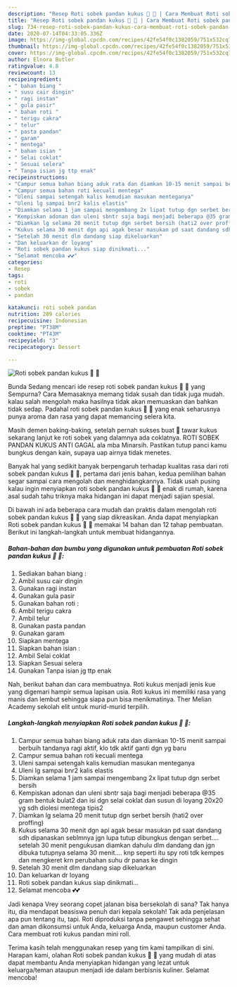 ```yaml
---
description: "Resep Roti sobek pandan kukus 🍞 💚 | Cara Membuat Roti sobek pandan kukus 🍞 💚 Yang Bisa Manjain Lidah"
title: "Resep Roti sobek pandan kukus 🍞 💚 | Cara Membuat Roti sobek pandan kukus 🍞 💚 Yang Bisa Manjain Lidah"
slug: 734-resep-roti-sobek-pandan-kukus-cara-membuat-roti-sobek-pandan-kukus-yang-bisa-manjain-lidah
date: 2020-07-14T04:33:05.336Z
image: https://img-global.cpcdn.com/recipes/42fe54f0c1382059/751x532cq70/roti-sobek-pandan-kukus-🍞-💚-foto-resep-utama.jpg
thumbnail: https://img-global.cpcdn.com/recipes/42fe54f0c1382059/751x532cq70/roti-sobek-pandan-kukus-🍞-💚-foto-resep-utama.jpg
cover: https://img-global.cpcdn.com/recipes/42fe54f0c1382059/751x532cq70/roti-sobek-pandan-kukus-🍞-💚-foto-resep-utama.jpg
author: Elnora Butler
ratingvalue: 4.8
reviewcount: 13
recipeingredient:
- " bahan biang "
- " susu cair dingin"
- " ragi instan"
- " gula pasir"
- " bahan roti "
- " terigu cakra"
- " telur"
- " pasta pandan"
- " garam"
- " mentega"
- " bahan isian "
- " Selai coklat"
- " Sesuai selera"
- " Tanpa isian jg ttp enak"
recipeinstructions:
- "Campur semua bahan biang aduk rata dan diamkan 10-15 menit sampai berbuih tandanya ragi aktif, klo tdk aktif ganti dgn yg baru"
- "Campur semua bahan roti kecuali mentega"
- "Uleni sampai setengah kalis kemudian masukan menteganya"
- "Uleni lg sampai bnr2 kalis elastis"
- "Diamkan selama 1 jam sampai mengembang 2x lipat tutup dgn serbet bersih"
- "Kempiskan adonan dan uleni sbntr saja bagi menjadi beberapa @35 gram bentuk bulat2 dan isi dgn selai coklat dan susun di loyang 20x20 yg sdh diolesi mentega tipis2"
- "Diamkan lg selama 20 menit tutup dgn serbet bersih (hati2 over proffing)"
- "Kukus selama 30 menit dgn api agak besar masukan pd saat dandang sdh dipanaskan seblmnya jgn lupa tutup dibungkus dengan serbet.... setelah 30 menit pengukusan diamkan dahulu dlm dandang dan jgn dibuka tutupnya selama 30 menit.... knp seperti itu spy roti tdk kempes dan mengkeret krn perubahan suhu dr panas ke dingin"
- "Setelah 30 menit dlm dandang siap dikeluarkan"
- "Dan keluarkan dr loyang"
- "Roti sobek pandan kukus siap dinikmati..."
- "Selamat mencoba 💕💕"
categories:
- Resep
tags:
- roti
- sobek
- pandan

katakunci: roti sobek pandan 
nutrition: 289 calories
recipecuisine: Indonesian
preptime: "PT38M"
cooktime: "PT43M"
recipeyield: "3"
recipecategory: Dessert

---
```



![Roti sobek pandan kukus 🍞 💚](https://img-global.cpcdn.com/recipes/42fe54f0c1382059/751x532cq70/roti-sobek-pandan-kukus-🍞-💚-foto-resep-utama.jpg)

Bunda Sedang mencari ide resep roti sobek pandan kukus 🍞 💚 yang Sempurna? Cara Memasaknya memang tidak susah dan tidak juga mudah. kalau salah mengolah maka hasilnya tidak akan memuaskan dan bahkan tidak sedap. Padahal roti sobek pandan kukus 🍞 💚 yang enak seharusnya punya aroma dan rasa yang dapat memancing selera kita.

Masih demen baking-baking, setelah pernah sukses buat 🍞 tawar kukus sekarang lanjut ke roti sobek yang dalamnya ada coklatnya. ROTI SOBEK PANDAN KUKUS ANTI GAGAL ala mba Minarsih. Pastikan tutup panci kamu bungkus dengan kain, supaya uap airnya tidak menetes.

Banyak hal yang sedikit banyak berpengaruh terhadap kualitas rasa dari roti sobek pandan kukus 🍞 💚, pertama dari jenis bahan, kedua pemilihan bahan segar sampai cara mengolah dan menghidangkannya. Tidak usah pusing kalau ingin menyiapkan roti sobek pandan kukus 🍞 💚 enak di rumah, karena asal sudah tahu triknya maka hidangan ini dapat menjadi sajian spesial.


Di bawah ini ada beberapa cara mudah dan praktis dalam mengolah roti sobek pandan kukus 🍞 💚 yang siap dikreasikan. Anda dapat menyiapkan Roti sobek pandan kukus 🍞 💚 memakai 14 bahan dan 12 tahap pembuatan. Berikut ini langkah-langkah untuk membuat hidangannya.

<!--inarticleads1-->

##### Bahan-bahan dan bumbu yang digunakan untuk pembuatan Roti sobek pandan kukus 🍞 💚:

1. Sediakan  bahan biang :
1. Ambil  susu cair dingin
1. Gunakan  ragi instan
1. Gunakan  gula pasir
1. Gunakan  bahan roti :
1. Ambil  terigu cakra
1. Ambil  telur
1. Gunakan  pasta pandan
1. Gunakan  garam
1. Siapkan  mentega
1. Siapkan  bahan isian :
1. Ambil  Selai coklat
1. Siapkan  Sesuai selera
1. Gunakan  Tanpa isian jg ttp enak


Nah, berikut bahan dan cara membuatnya. Roti kukus menjadi jenis kue yang digemari hampir semua lapisan usia. Roti kukus ini memiliki rasa yang manis dan lembut sehingga siapa pun bisa menikmatinya. Ther Melian Academy sekolah elit untuk murid-murid terpilih. 

<!--inarticleads2-->

##### Langkah-langkah menyiapkan Roti sobek pandan kukus 🍞 💚:

1. Campur semua bahan biang aduk rata dan diamkan 10-15 menit sampai berbuih tandanya ragi aktif, klo tdk aktif ganti dgn yg baru
1. Campur semua bahan roti kecuali mentega
1. Uleni sampai setengah kalis kemudian masukan menteganya
1. Uleni lg sampai bnr2 kalis elastis
1. Diamkan selama 1 jam sampai mengembang 2x lipat tutup dgn serbet bersih
1. Kempiskan adonan dan uleni sbntr saja bagi menjadi beberapa @35 gram bentuk bulat2 dan isi dgn selai coklat dan susun di loyang 20x20 yg sdh diolesi mentega tipis2
1. Diamkan lg selama 20 menit tutup dgn serbet bersih (hati2 over proffing)
1. Kukus selama 30 menit dgn api agak besar masukan pd saat dandang sdh dipanaskan seblmnya jgn lupa tutup dibungkus dengan serbet.... setelah 30 menit pengukusan diamkan dahulu dlm dandang dan jgn dibuka tutupnya selama 30 menit.... knp seperti itu spy roti tdk kempes dan mengkeret krn perubahan suhu dr panas ke dingin
1. Setelah 30 menit dlm dandang siap dikeluarkan
1. Dan keluarkan dr loyang
1. Roti sobek pandan kukus siap dinikmati...
1. Selamat mencoba 💕💕


Jadi kenapa Vrey seorang copet jalanan bisa bersekolah di sana? Tak hanya itu, dia mendapat beasiswa penuh dari kepala sekolah! Tak ada penjelasan apa pun tentang itu, tapi. Roti diproduksi tanpa pengawet sehingga sehat dan aman dikonsumsi untuk Anda, keluarga Anda, maupun customer Anda. Cara membuat roti kukus pandan mini roll. 

Terima kasih telah menggunakan resep yang tim kami tampilkan di sini. Harapan kami, olahan Roti sobek pandan kukus 🍞 💚 yang mudah di atas dapat membantu Anda menyiapkan hidangan yang lezat untuk keluarga/teman ataupun menjadi ide dalam berbisnis kuliner. Selamat mencoba!
